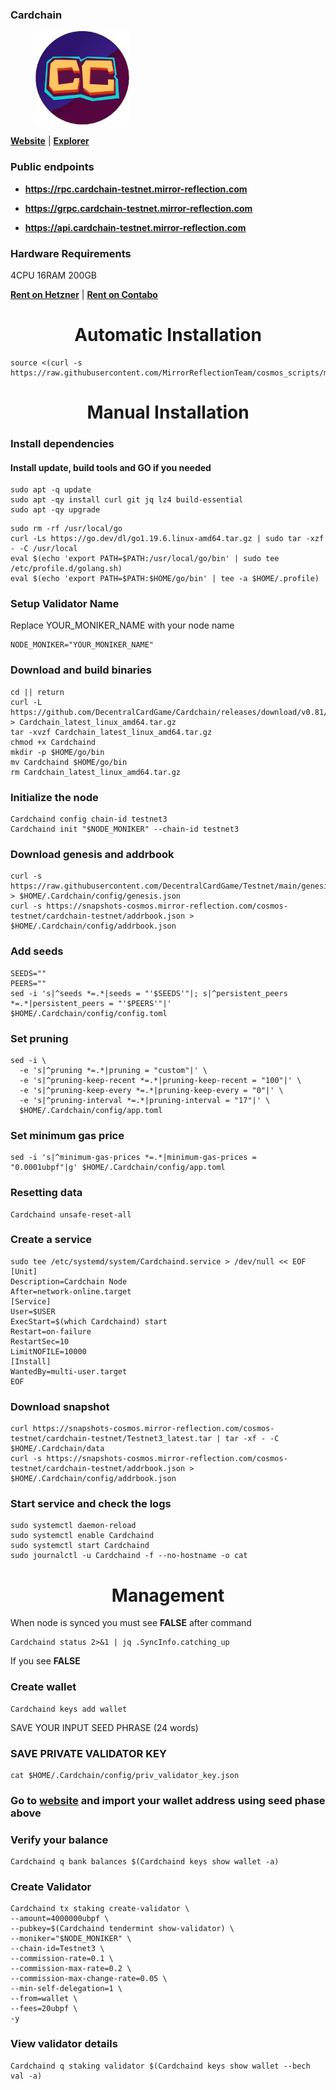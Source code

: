 ### Cardchain

<figure><img src="https://raw.githubusercontent.com/MirrorReflectionTeam/cosmos_testnet_manuals/main/project_files/cardchain.png" width="150" alt=""><figcaption></figcaption></figure>

**[Website](https://crowdcontrol.network/#/)** | **[Explorer](https://explorer.stavr.tech/cardchain)**

### Public endpoints

- **https://rpc.cardchain-testnet.mirror-reflection.com**

- **https://grpc.cardchain-testnet.mirror-reflection.com**

- **https://api.cardchain-testnet.mirror-reflection.com**

### Hardware Requirements

4CPU 16RAM 200GB

**[Rent on Hetzner](https://hetzner.cloud/?ref=AwVksaI2T3Nz)** | **[Rent on Contabo](https://contabo.com/en)**

<div align="center">
  <h1> Automatic Installation </h1>
</div>

```
source <(curl -s https://raw.githubusercontent.com/MirrorReflectionTeam/cosmos_scripts/main/cardchain/install.sh)
```

<div align="center">
  <h1> Manual Installation </h1>
</div>

### Install dependencies

#### Install update, build tools and GO if you needed

```
sudo apt -q update
sudo apt -qy install curl git jq lz4 build-essential
sudo apt -qy upgrade
```

```
sudo rm -rf /usr/local/go
curl -Ls https://go.dev/dl/go1.19.6.linux-amd64.tar.gz | sudo tar -xzf - -C /usr/local
eval $(echo 'export PATH=$PATH:/usr/local/go/bin' | sudo tee /etc/profile.d/golang.sh)
eval $(echo 'export PATH=$PATH:$HOME/go/bin' | tee -a $HOME/.profile)
```

### Setup Validator Name

Replace YOUR_MONIKER_NAME with your node name

```
NODE_MONIKER="YOUR_MONIKER_NAME"
```

### Download and build binaries

```
cd || return
curl -L https://github.com/DecentralCardGame/Cardchain/releases/download/v0.81/Cardchain_latest_linux_amd64.tar.gz > Cardchain_latest_linux_amd64.tar.gz
tar -xvzf Cardchain_latest_linux_amd64.tar.gz
chmod +x Cardchaind
mkdir -p $HOME/go/bin
mv Cardchaind $HOME/go/bin
rm Cardchain_latest_linux_amd64.tar.gz
```

### Initialize the node

```
Cardchaind config chain-id testnet3
Cardchaind init "$NODE_MONIKER" --chain-id testnet3
```

### Download genesis and addrbook

```
curl -s https://raw.githubusercontent.com/DecentralCardGame/Testnet/main/genesis.json > $HOME/.Cardchain/config/genesis.json
curl -s https://snapshots-cosmos.mirror-reflection.com/cosmos-testnet/cardchain-testnet/addrbook.json > $HOME/.Cardchain/config/addrbook.json
```

### Add seeds

```
SEEDS=""
PEERS=""
sed -i 's|^seeds *=.*|seeds = "'$SEEDS'"|; s|^persistent_peers *=.*|persistent_peers = "'$PEERS'"|' $HOME/.Cardchain/config/config.toml
```

### Set pruning

```
sed -i \
  -e 's|^pruning *=.*|pruning = "custom"|' \
  -e 's|^pruning-keep-recent *=.*|pruning-keep-recent = "100"|' \
  -e 's|^pruning-keep-every *=.*|pruning-keep-every = "0"|' \
  -e 's|^pruning-interval *=.*|pruning-interval = "17"|' \
  $HOME/.Cardchain/config/app.toml
```

### Set minimum gas price

```
sed -i 's|^minimum-gas-prices *=.*|minimum-gas-prices = "0.0001ubpf"|g' $HOME/.Cardchain/config/app.toml
```

### Resetting data

```
Cardchaind unsafe-reset-all
```

### Create a service

```
sudo tee /etc/systemd/system/Cardchaind.service > /dev/null << EOF
[Unit]
Description=Cardchain Node
After=network-online.target
[Service]
User=$USER
ExecStart=$(which Cardchaind) start
Restart=on-failure
RestartSec=10
LimitNOFILE=10000
[Install]
WantedBy=multi-user.target
EOF
```

### Download snapshot

```
curl https://snapshots-cosmos.mirror-reflection.com/cosmos-testnet/cardchain-testnet/Testnet3_latest.tar | tar -xf - -C $HOME/.Cardchain/data
curl -s https://snapshots-cosmos.mirror-reflection.com/cosmos-testnet/cardchain-testnet/addrbook.json > $HOME/.Cardchain/config/addrbook.json
```

### Start service and check the logs

```
sudo systemctl daemon-reload
sudo systemctl enable Cardchaind
sudo systemctl start Cardchaind
sudo journalctl -u Cardchaind -f --no-hostname -o cat
```

<div align="center">
  <h1> Management </h1>
</div>

When node is synced you must see **FALSE** after command

```
Cardchaind status 2>&1 | jq .SyncInfo.catching_up
```

If you see **FALSE**

### Create wallet

```
Cardchaind keys add wallet
```

SAVE YOUR INPUT SEED PHRASE (24 words)

### SAVE PRIVATE VALIDATOR KEY

```
cat $HOME/.Cardchain/config/priv_validator_key.json
```

### Go to [website](https://crowdcontrol.network/#/about) and import your wallet address using seed phase above
### Verify your balance
```
Cardchaind q bank balances $(Cardchaind keys show wallet -a)
```

### Create Validator

```
Cardchaind tx staking create-validator \
--amount=4000000ubpf \
--pubkey=$(Cardchaind tendermint show-validator) \
--moniker="$NODE_MONIKER" \
--chain-id=Testnet3 \
--commission-rate=0.1 \
--commission-max-rate=0.2 \
--commission-max-change-rate=0.05 \
--min-self-delegation=1 \
--from=wallet \
--fees=20ubpf \
-y
```

### View validator details

```
Cardchaind q staking validator $(Cardchaind keys show wallet --bech val -a)
```
